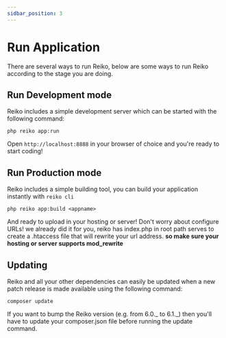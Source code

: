 ```yaml
---
sidbar_position: 3
---
```


# Run Application

There are several ways to run Reiko, below are some ways to run Reiko according to the stage you are doing.

## Run Development mode

Reiko includes a simple development server which can be started with the following command:

```
php reiko app:run
```

Open `http://localhost:8888` in your browser of choice and you're ready to start coding!

## Run Production mode

Reiko includes a simple building tool, you can build your application instantly with `reiko cli`

```
php reiko app:build <appname>
```

And ready to upload in your hosting or server!
Don't worry about configure URLs! we already did it for you,
reiko has index.php in root path serves to create a .htaccess file that will rewrite your url address. **so make sure your hosting or server supports mod_rewrite**

## Updating

Reiko and all your other dependencies can easily be updated when a new patch release is made available using the following command:

```
composer update
```

If you want to bump the Reiko version (e.g. from 6.0._ to 6.1._) then you'll have to update your composer.json file before running the update command.
